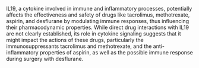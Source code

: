 IL19, a cytokine involved in immune and inflammatory processes, potentially affects the effectiveness and safety of drugs like tacrolimus, methotrexate, aspirin, and desflurane by modulating immune responses, thus influencing their pharmacodynamic properties. While direct drug interactions with IL19 are not clearly established, its role in cytokine signaling suggests that it might impact the actions of these drugs, particularly the immunosuppressants tacrolimus and methotrexate, and the anti-inflammatory properties of aspirin, as well as the possible immune response during surgery with desflurane.